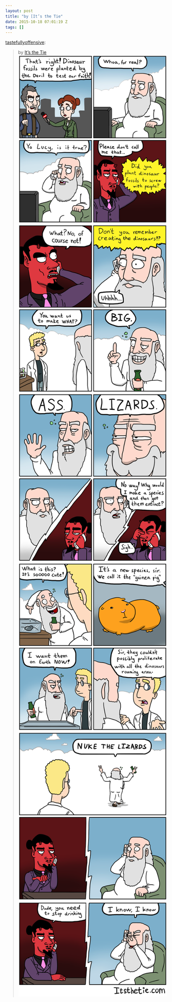 ```yaml
---
layout: post
title: "by [It’s the Tie"
date: 2015-10-18 07:01:19 Z
tags: []
---
```

[tastefullyoffensive](http://tastefullyoffensive.tumblr.com/post/130432492731):

> by [It’s the Tie](http://itsthetie.com/comic/adventures-of-god-2-2/)
![](/media/2015/10/131402414635_0.png)
![](/media/2015/10/131402414635_1.png)
![](/media/2015/10/131402414635_2.png)
![](/media/2015/10/131402414635_3.png)
![](/media/2015/10/131402414635_4.png)
![](/media/2015/10/131402414635_5.png)
